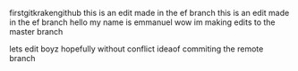 firstgitkrakengithub
this is an edit made in the ef branch 
this is an edit made in the ef branch 
hello my name is emmanuel 
wow im making edits to the master branch 

lets edit boyz hopefully without conflict 
ideaof commiting the remote branch